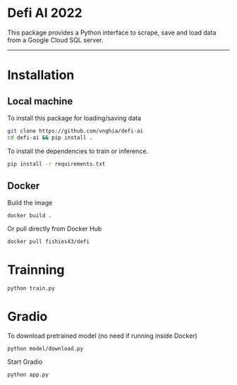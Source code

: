 # Defi AI 2022

This package provides a Python interface to scrape, save and load data from a Google Cloud SQL server.

---

# Installation

## Local machine

To install this package for loading/saving data

```bash
git clone https://github.com/vnghia/defi-ai
cd defi-ai && pip install .
```

To install the dependencies to train or inference.

```bash
pip install -r requirements.txt
```

## Docker

Build the image

```
docker build .
```

Or pull directly from Docker Hub

```
docker pull fishies43/defi
```

# Trainning

```
python train.py
```

# Gradio

To download pretrained model (no need if running inside Docker)

```
python model/download.py
```

Start Gradio

```
python app.py
```
